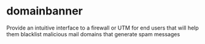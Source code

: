 # domainbanner
Provide an intuitive interface to a firewall or UTM for end users that will help them blacklist malicious mail domains that generate spam messages
